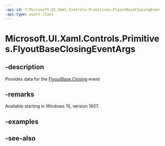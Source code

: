 ```yaml
---
-api-id: T:Microsoft.UI.Xaml.Controls.Primitives.FlyoutBaseClosingEventArgs
-api-type: winrt class
---
```


<!-- Class syntax.
public class FlyoutBaseClosingEventArgs : Windows.UI.Xaml.Controls.Primitives.IFlyoutBaseClosingEventArgs
-->

# Microsoft.UI.Xaml.Controls.Primitives.FlyoutBaseClosingEventArgs

## -description
Provides data for the [FlyoutBase.Closing](flyoutbase_closing.md) event

## -remarks
Available starting in Windows 10, version 1607.

## -examples

## -see-also
